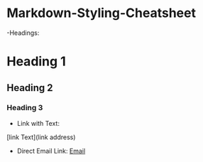 # Markdown-Styling-Cheatsheet

-Headings:
# Heading 1
## Heading 2
### Heading 3

- Link with Text:

[link Text](link address)


- Direct Email Link:
[Email](mailto:sidratulmuntaha135@gmail.com)
